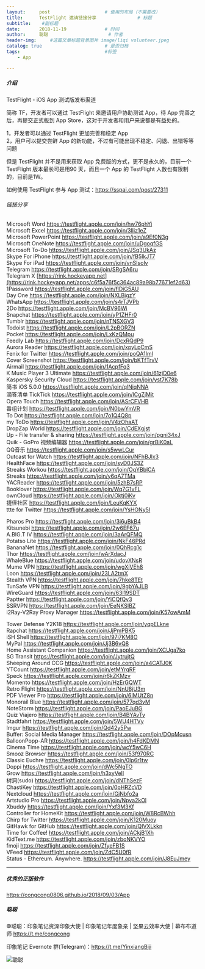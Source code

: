 ```yaml
---
layout:     post                    # 使用的布局（不需要改）
title:      TestFlight 邀请链接分享               # 标题 
subtitle:    #副标题
date:       2018-11-19              # 时间
author:     聪聪                      # 作者
header-img:     #这篇文章标题背景图片 image/liqi volunteer.jpeg
catalog: true                       # 是否归档
tags:                               #标签
    - App

---
```


##### 介绍

TestFlight - iOS App 测试版发布渠道

简称 TF，开发者可以通过 TestFlight 来邀请用户协助测试 App，待 App 完善之后，再提交正式版到 App Store，这对于开发者和用户来说都是有益处的。

1，开发者可以通过 TestFlight 更加完善和稳定 App<br>
2，用户可以提交尝鲜 App 的新功能，不过有可能出现不稳定、闪退、出错等等问题

但是 TestFlight 并不是用来获取 App 免费版的方式，更不是永久的，目前一个 TestFlight 版本最长可是用90 天，而且一个 App 的 TestFlight 人数也有限制的，目前是1W。

如何使用 TestFlight 参与 App 测试：<https://sspai.com/post/27311>

###### 链接分享

Microsoft Word <https://testflight.apple.com/join/hw76phYi><br>
Microsoft Excel <https://testflight.apple.com/join/3lIiz1eZ><br>
Microsoft PowerPoint <https://testflight.apple.com/join/a9Ef0N3g><br>
Microsoft OneNote <https://testflight.apple.com/join/uDgoqfGS><br>
Microsoft To-Do <https://testflight.apple.com/join/JSq3UkAz><br>
Skype For iPhone <https://testflight.apple.com/join/fB5IkJT7><br>
Skype For iPad <https://testflight.apple.com/join/vnSIsolv><br>
Telegram <https://testflight.apple.com/join/SRgSA6ru><br>
Telegram X [https://rink.hockeyapp.net](https://rink.hockeyapp.net/apps/c6f5a76f5c364ac89a98b77671ef2d63)<br>
1Password <https://testflight.apple.com/join/flDiG5AU><br>
Day One <https://testflight.apple.com/join/NXLBigzY><br>
WhatsApp <https://testflight.apple.com/join/s4rTJVPb><br>
2Do <https://testflight.apple.com/join/McBV96Wi><br>
Snapchat <https://testflight.apple.com/join/yP1ZHFr0><br>
Tumblr <https://testflight.apple.com/join/nTNSXGV3><br>
Todoist <https://testflight.apple.com/join/L2pBORZN><br>
Pocket <https://testflight.apple.com/join/LxKzQMpu><br>
Feedly Lab <https://testflight.apple.com/join/DcxRQdP9><br>
Aurora Reader <https://testflight.apple.com/join/xpyLpCmS><br>
Fenix for Twitter <https://testflight.apple.com/join/poQA1Iml><br>
Cover Screenshot <https://testflight.apple.com/join/bKTfTrvV><br>
Airmail <https://testflight.apple.com/join/1AcpfFq3><br>
K Music Player 3 Ultimate <https://testflight.apple.com/join/61zjD0e6><br>
Kaspersky Security Cloud <https://testflight.apple.com/join/yst7K78b><br>
简书 iOS 5.0.0 <https://testflight.apple.com/join/qlNiqNNA><br>
滴答清单 TickTick <https://testflight.apple.com/join/lCgZjMit><br>
Opera Touch <https://testflight.apple.com/join/ASrCFVHB><br>
番组计划 <https://testflight.apple.com/join/N0bwYmVR><br>
To Dot <https://testflight.apple.com/join/7o1Q4Q8p><br>
my ToDo <https://testflight.apple.com/join/V4zOhaAT><br>
DropZap World <https://testflight.apple.com/join/CdEXgjst><br>
Up - File transfer & sharing <https://testflight.apple.com/join/pgni34xJ><br>
Quik - GoPro 视频编辑器 <https://testflight.apple.com/join/grBiK0aL><br>
QQ音乐 <https://testflight.apple.com/join/s5wwLCur><br>
Outcast for Watch <https://testflight.apple.com/join/NFhBJlx3><br>
HealthFace <https://testflight.apple.com/join/svD0JS3Z><br>
Streaks Workou <https://testflight.apple.com/join/OqYBblCA><br>
Streaks <https://testflight.apple.com/join/y6qA7TMa><br>
YACReader <https://testflight.apple.com/join/5zhB7sRP><br>
Booklover <https://testflight.apple.com/join/Wq7G1vFL><br>
ownCloud <https://testflight.apple.com/join/Oktj0iKv><br>
捷径社区 <https://testflight.apple.com/join/LeuKqKYX><br>
ttte for Twitter <https://testflight.apple.com/join/YsHONy5I><br>

Pharos Pro <https://testflight.apple.com/join/3i6uBkB4><br>
Kitsunebi <https://testflight.apple.com/join/2w6EF67u><br>
A.BIG.T IV <https://testflight.apple.com/join/3aArQFMQ><br>
Potatso Lite <https://testflight.apple.com/join/NkF46PRd><br>
BananaNet <https://testflight.apple.com/join/0QhRcg1c><br>
Thor <https://testflight.apple.com/join/wArXdacJ><br>
WhaleBlue <https://testflight.apple.com/join/udovXNsR><br>
Mume VPN <https://testflight.apple.com/join/wgXjVEh8><br>
Loon <https://testflight.apple.com/join/23LA2tmX><br>
Stealth VPN <https://testflight.apple.com/join/7hke8TEt><br>
TunSafe VPN <https://testflight.apple.com/join/9gbYAJLB><br>
WireGuard <https://testflight.apple.com/join/63I19SDT><br>
Paptter <https://testflight.apple.com/join/YiCQfQv3><br>
SSRVPN <https://testflight.apple.com/join/EeNKSIBZ><br>
i2Ray-V2Ray Proxy Manager <https://testflight.apple.com/join/K57owAmM><br>

Tower Defense Y2K18 <https://testflight.apple.com/join/yqpELkne><br>
Rapchat <https://testflight.apple.com/join/JjPmPBK5><br>
iSH Shell <https://testflight.apple.com/join/97i7KM8O><br>
MyPal <https://testflight.apple.com/join/Jj3B6vQ8><br>
Home Assistant Companion <https://testflight.apple.com/join/XCUga7ko><br>
SG Transit <https://testflight.apple.com/join/JytrujtQ><br>
Sheeping Around CCG <https://testflight.apple.com/join/a4CATJ0K><br>
YTCount <https://testflight.apple.com/join/etMYrqRF><br>
Speck <https://testflight.apple.com/join/r6kZKMzv><br>
Momento <https://testflight.apple.com/join/HzErGQWT><br>
Retro Flight <https://testflight.apple.com/join/NnU8jU3m><br>
PDF Viewer Pro <https://testflight.apple.com/join/6IMUtZ8n><br>
Monorail Blue <https://testflight.apple.com/join/577qd3yM><br>
NoteStorm <https://testflight.apple.com/join/PaoEJuBG><br>
Quiz Viajero <https://testflight.apple.com/join/B4BYAvTy><br>
Stadtfahrt <https://testflight.apple.com/join/5WU4HTVy><br>
Imgur <https://testflight.apple.com/join/Qd42y5Pw><br>
Buffer: Social Media Manager <https://testflight.apple.com/join/DOpMcusn><br>
BalloonPopp-AR <https://testflight.apple.com/join/h4FdKDMN><br>
Cinema Time <https://testflight.apple.com/join/wcY5wC6H><br>
Smooz Browser <https://testflight.apple.com/join/53f970RC><br>
Classic Euchre <https://testflight.apple.com/join/0Ip6r1tw><br>
Doppi <https://testflight.apple.com/join/dWc5NgTO><br>
Gr‏ow <https://testflight.apple.com/join/h3xyVeII><br>
树洞(sudo) <https://testflight.apple.com/join/dNThSezF><br>
ChastiKey <https://testflight.apple.com/join/0pHRZcVD><br>
Nextcloud <https://testflight.apple.com/join/GjNbfo2a><br>
Artstudio Pro <https://testflight.apple.com/join/Npva2kOl><br>
Xbuddy <https://testflight.apple.com/join/Yxf3M3Kf><br>
Controller for HomeKit <https://testflight.apple.com/join/W8RcBWhh><br>
Chirp for Twitter <https://testflight.apple.com/join/K120Muoy><br>
GitHawk for GitHub <https://testflight.apple.com/join/QIVXLkkn><br>
Time for Coffee! <https://testflight.apple.com/join/ACkjB1Xh><br>
KidText.me <https://testflight.apple.com/join/zboNKVYO><br>
fmoji <https://testflight.apple.com/join/ZfyeFB1S><br>
VFeed <https://testflight.apple.com/join/ZdC5U0fR><br>
Status - Ethereum. Anywhere. <https://testflight.apple.com/join/J8EuJmey><br>

---

##### 优秀的正版软件
<https://congcong0806.github.io/2018/09/03/App>

##### 聪聪
&copy;聪聪：印象笔记资深印象大使 | 印象笔记年度象亲 | 坚果云效率大使 | 幕布布道师 <https://t.me/congcong>

印象笔记 Evernote 群(Telegram)：<https://t.me/YinxiangBiji>

![聪聪](https://i.v2ex.co/3wc207g5.png)
